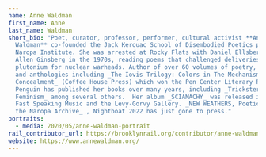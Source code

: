 ```yaml
---
name: Anne Waldman
first_name: Anne
last_name: Waldman
short_bio: "Poet, curator, professor, performer, cultural activist **Anne
  Waldman** co-founded the Jack Kerouac School of Disembodied Poetics program at
  Naropa Institute. She was arrested at Rocky Flats with Daniel Ellsberg and
  Allen Ginsberg in the 1970s, reading poems that challenged deliveries of
  plutonium for nuclear warheads. Author of over 60 volumes of poetry, poetics
  and anthologies including _The Iovis Trilogy: Colors in The Mechanism of
  Concealment_ (Coffee House Press) which won the Pen Center Literary Prize.
  Penguin has published her books over many years, including _Trickster
  Feminism_ among several others.  Her album _SCIAMACHY_ was released in 2020 by
  Fast Speaking Music and the Levy-Gorvy Gallery. _NEW WEATHERS, Poetics from
  the Naropa Archive_ , Nightboat 2022 has just gone to press."
portraits:
  - media: 2020/05/anne-waldman-portrait
rail_contributor_url: https://brooklynrail.org/contributor/anne-waldman
website: https://www.annewaldman.org/
---
```

